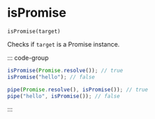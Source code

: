 # isPromise

`isPromise(target)`

Checks if `target` is a Promise instance.

::: code-group

```ts [data-first]
isPromise(Promise.resolve()); // true
isPromise("hello"); // false
```

```ts [data-last]
pipe(Promise.resolve(), isPromise()); // true
pipe("hello", isPromise()); // false
```

:::
